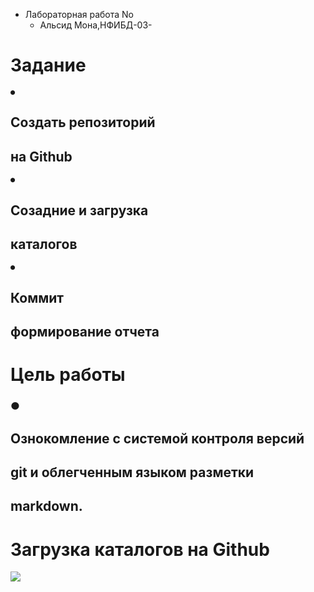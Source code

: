 - Лабораторная работа No
   - Альсид Мона,НФИБД-03-


# Задание

```
●
```
## Создать репозиторий

## на Github

```
●
```
## Созадние и загрузка

## каталогов

```
●
```
## Коммит

## формирование отчета


# Цель работы

### ●

## Ознокомление с системой контроля версий

## git и облегченным языком разметки

## markdown.


# Загрузка каталогов на Github
![](Home/WORK/2020-2021/Math-modelling/labs/Lab01/Presentation/images/image.png)


